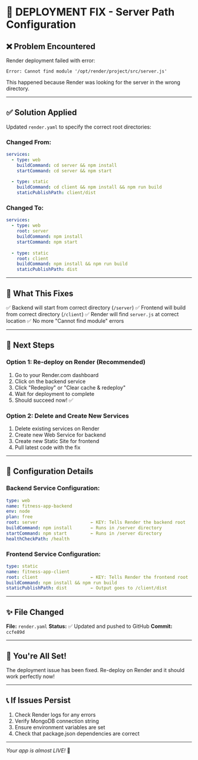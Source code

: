# 🔧 DEPLOYMENT FIX - Server Path Configuration

## ❌ Problem Encountered

Render deployment failed with error:
```
Error: Cannot find module '/opt/render/project/src/server.js'
```

This happened because Render was looking for the server in the wrong directory.

---

## ✅ Solution Applied

Updated `render.yaml` to specify the correct root directories:

### Changed From:
```yaml
services:
  - type: web
    buildCommand: cd server && npm install
    startCommand: cd server && npm start
    
  - type: static
    buildCommand: cd client && npm install && npm run build
    staticPublishPath: client/dist
```

### Changed To:
```yaml
services:
  - type: web
    root: server
    buildCommand: npm install
    startCommand: npm start
    
  - type: static
    root: client
    buildCommand: npm install && npm run build
    staticPublishPath: dist
```

---

## 🎯 What This Fixes

✅ Backend will start from correct directory (`/server`)
✅ Frontend will build from correct directory (`/client`)
✅ Render will find `server.js` at correct location
✅ No more "Cannot find module" errors

---

## 🚀 Next Steps

### Option 1: Re-deploy on Render (Recommended)
1. Go to your Render.com dashboard
2. Click on the backend service
3. Click "Redeploy" or "Clear cache & redeploy"
4. Wait for deployment to complete
5. Should succeed now! ✅

### Option 2: Delete and Create New Services
1. Delete existing services on Render
2. Create new Web Service for backend
3. Create new Static Site for frontend
4. Pull latest code with the fix

---

## 📝 Configuration Details

### Backend Service Configuration:

```yaml
type: web
name: fitness-app-backend
env: node
plan: free
root: server                    ← KEY: Tells Render the backend root
buildCommand: npm install       ← Runs in /server directory
startCommand: npm start         ← Runs in /server directory
healthCheckPath: /health
```

### Frontend Service Configuration:

```yaml
type: static
name: fitness-app-client
root: client                    ← KEY: Tells Render the frontend root
buildCommand: npm install && npm run build
staticPublishPath: dist         ← Output goes to /client/dist
```

---

## ✨ File Changed

**File:** `render.yaml` 
**Status:** ✅ Updated and pushed to GitHub
**Commit:** `ccfe89d`

---

## 🎊 You're All Set!

The deployment issue has been fixed. Re-deploy on Render and it should work perfectly now!

---

## 📞 If Issues Persist

1. Check Render logs for any errors
2. Verify MongoDB connection string
3. Ensure environment variables are set
4. Check that package.json dependencies are correct

---

*Your app is almost LIVE!* 🚀
